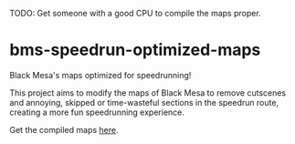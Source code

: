 TODO: Get someone with a good CPU to compile the maps proper.

# bms-speedrun-optimized-maps
 Black Mesa's maps optimized for speedrunning!
 
 This project aims to modify the maps of Black Mesa to remove cutscenes and annoying, skipped or time-wasteful sections in the speedrun route, creating a more fun speedrunning experience.
 
 Get the compiled maps [here](https://drive.google.com/drive/folders/18-N0WWyPNHEfCk-AfjsnewXKahpjBKr_?usp=sharing).
 
